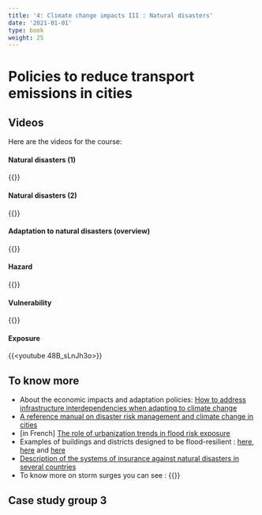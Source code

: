 ```yaml
---
title: '4: Climate change impacts III : Natural disasters'
date: '2021-01-01'
type: book
weight: 25
---
```

# Policies to reduce transport emissions in cities

<!--more-->

## Videos

Here are the videos for the course:

#### Natural disasters (1)
{{<youtube chefob0ptu4>}}
#### Natural disasters (2)
{{<youtube inJlrw4dWLs>}}
#### Adaptation to natural disasters (overview)
{{<youtube wdMzTYRFk6E>}}
#### Hazard
{{<youtube gtyexWn_js8>}}
#### Vulnerability
{{<youtube TZIEyB1tS9I>}}
#### Exposure
{{<youtube 48B_sLnJh3o>}}

 
## To know more
- About the economic impacts and adaptation policies: [How to address infrastructure interdependencies when adapting to climate change](https://www.c40knowledgehub.org/s/article/How-to-address-infrastructure-interdependencies-when-adapting-to-climate-change?language=en_US)
- [A reference manual on disaster risk management and climate change in cities](https://uccrn.ei.columbia.edu/sites/default/files/content/pubs/ARC3.2-PDF-Chapter-3-Disasters-and-Risk-wecompress.com_.pdf)
- [in French] [The role of urbanization trends in flood risk exposure](https://www.lemonde.fr/climat/article/2018/10/16/l-urbanisation-joue-un-role-dans-l-augmentation-des-risques-lies-aux-inondations_5370315_1652612.html)
- Examples of buildings and districts designed to be flood-resilient : [here](https://www.ecologie.gouv.fr/sites/default/files/Broch_Ame_nagement_A4_web.pdf), [here](https://www.institutparisregion.fr/fileadmin/NewEtudes/Etude_1234/NR_709_web.pdf) and [here](https://psmag.com/environment/are-the-floating-houses-of-the-netherlands-a-solution-against-the-rising-seas)
- [Description of the systems of insurance against natural disasters in several countries](https://www.sciencedirect.com/science/article/pii/S221242091530159X)
- To know more on storm surges you can see :
{{<youtube bBa9bVYKLP0>}}


## Case study group 3
